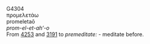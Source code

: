 <body>
  <p>G4304<br>  προμελετάω  <br> promeletaō  <br><i>prom-el-et-ah‘-o </i><br>From <a href="g4253.htm">4253</a> and <a href="g3191.htm">3191</a>  to <i>premeditate:</i> - meditate before.<br></p>
 </body>